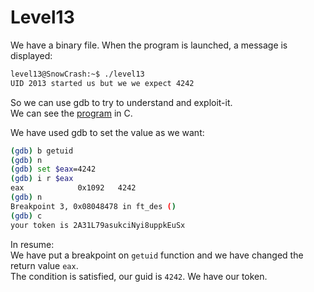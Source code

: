 # Level13

We have a binary file. When the program is launched, a message is displayed: 

```bash
level13@SnowCrash:~$ ./level13 
UID 2013 started us but we we expect 4242
```

So we can use gdb to try to understand and exploit-it.  
We can see the [program](./resources/main.c) in C.  

We have used gdb to set the value as we want:  

```bash
(gdb) b getuid
(gdb) n
(gdb) set $eax=4242
(gdb) i r $eax
eax            0x1092	4242
(gdb) n
Breakpoint 3, 0x08048478 in ft_des ()
(gdb) c
your token is 2A31L79asukciNyi8uppkEuSx
```

In resume:  
We have put a breakpoint on `getuid` function and we have changed the return value `eax`.  
The condition is satisfied, our guid is `4242`. We have our token.  
